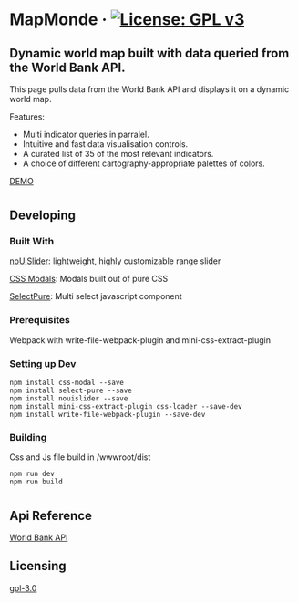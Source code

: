 # MapMonde &middot; [![License: GPL v3](https://img.shields.io/badge/License-GPL%20v3-blue.svg)](https://www.gnu.org/licenses/gpl-3.0)

## Dynamic world map built with data queried from the World Bank API.

This page pulls data from the World Bank API and displays it on a dynamic world map.

Features: 
- Multi indicator queries in parralel.
- Intuitive and fast data visualisation controls.
- A curated list of 35 of the most relevant indicators.
- A choice of different cartography-appropriate palettes of colors.

[DEMO](https://mapmonde.netlify.com/)

#
## Developing

### Built With

[noUiSlider](https://github.com/leongersen/noUiSlider): lightweight, highly customizable range slider

[CSS Modals](https://github.com/drublic/css-modal): Modals built out of pure CSS

[SelectPure](https://github.com/maksymddd/select-pure): Multi select javascript component

### Prerequisites
Webpack with write-file-webpack-plugin and mini-css-extract-plugin

### Setting up Dev

```shell
npm install css-modal --save
npm install select-pure --save
npm install nouislider --save
npm install mini-css-extract-plugin css-loader --save-dev
npm install write-file-webpack-plugin --save-dev
```

### Building

Css and Js file build in /wwwroot/dist

```shell
npm run dev
npm run build
```
#
## Api Reference

[World Bank API](https://datahelpdesk.worldbank.org/knowledgebase/articles/889392-api-documentation)

## Licensing

[gpl-3.0](https://www.gnu.org/licenses/gpl-3.0.en.html)